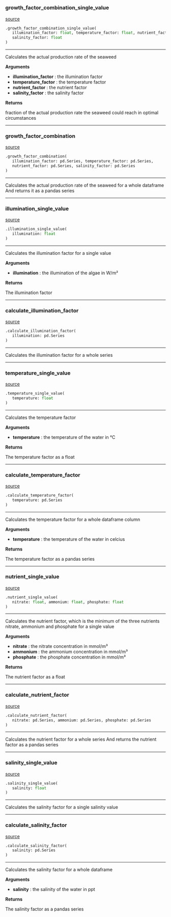 #


### growth_factor_combination_single_value
[source](https://github.com/allfed/Seaweed-Growth-Model/blob/master/src/seaweed_growth.py/#L20)
```python
.growth_factor_combination_single_value(
   illumination_factor: float, temperature_factor: float, nutrient_factor: float,
   salinity_factor: float
)
```

---
Calculates the actual production rate of the seaweed

**Arguments**

* **illumination_factor**  : the illumination factor
* **temperature_factor**  : the temperature factor
* **nutrient_factor**  : the nutrient factor
* **salinity_factor**  : the salinity factor


**Returns**

fraction of the actual production rate the seaweed could
reach in optimal circumstances

----


### growth_factor_combination
[source](https://github.com/allfed/Seaweed-Growth-Model/blob/master/src/seaweed_growth.py/#L50)
```python
.growth_factor_combination(
   illumination_factor: pd.Series, temperature_factor: pd.Series,
   nutrient_factor: pd.Series, salinity_factor: pd.Series
)
```

---
Calculates the actual production rate of the seaweed for a whole dataframe
And returns it as a pandas series

----


### illumination_single_value
[source](https://github.com/allfed/Seaweed-Growth-Model/blob/master/src/seaweed_growth.py/#L83)
```python
.illumination_single_value(
   illumination: float
)
```

---
Calculates the illumination factor for a single value

**Arguments**

* **illumination**  : the illumination of the algae in W/m²


**Returns**

The illumination factor

----


### calculate_illumination_factor
[source](https://github.com/allfed/Seaweed-Growth-Model/blob/master/src/seaweed_growth.py/#L102)
```python
.calculate_illumination_factor(
   illumination: pd.Series
)
```

---
Calculates the illumination factor for a whole series

----


### temperature_single_value
[source](https://github.com/allfed/Seaweed-Growth-Model/blob/master/src/seaweed_growth.py/#L109)
```python
.temperature_single_value(
   temperature: float
)
```

---
Calculates the temperature factor

**Arguments**

* **temperature**  : the temperature of the water in °C


**Returns**

The temperature factor as a float

----


### calculate_temperature_factor
[source](https://github.com/allfed/Seaweed-Growth-Model/blob/master/src/seaweed_growth.py/#L132)
```python
.calculate_temperature_factor(
   temperature: pd.Series
)
```

---
Calculates the temperature factor for a whole dataframe column

**Arguments**

* **temperature**  : the temperature of the water in celcius


**Returns**

The temperature factor as a pandas series

----


### nutrient_single_value
[source](https://github.com/allfed/Seaweed-Growth-Model/blob/master/src/seaweed_growth.py/#L144)
```python
.nutrient_single_value(
   nitrate: float, ammonium: float, phosphate: float
)
```

---
Calculates the nutrient factor, which is the minimum of the
three nutrients nitrate, ammonium and phosphate for a single value

**Arguments**

* **nitrate**  : the nitrate concentration in mmol/m³
* **ammonium**  : the ammonium concentration in mmol/m³
* **phosphate**  : the phosphate concentration in mmol/m³


**Returns**

The nutrient factor as a float

----


### calculate_nutrient_factor
[source](https://github.com/allfed/Seaweed-Growth-Model/blob/master/src/seaweed_growth.py/#L177)
```python
.calculate_nutrient_factor(
   nitrate: pd.Series, ammonium: pd.Series, phosphate: pd.Series
)
```

---
Calculates the nutrient factor for a whole series
And returns the nutrient factor as a pandas series

----


### salinity_single_value
[source](https://github.com/allfed/Seaweed-Growth-Model/blob/master/src/seaweed_growth.py/#L194)
```python
.salinity_single_value(
   salinity: float
)
```

---
Calculates the salinity factor for a single salinity value

----


### calculate_salinity_factor
[source](https://github.com/allfed/Seaweed-Growth-Model/blob/master/src/seaweed_growth.py/#L211)
```python
.calculate_salinity_factor(
   salinity: pd.Series
)
```

---
Calculates the salinity factor for a whole dataframe

**Arguments**

* **salinity**  : the salinity of the water in ppt


**Returns**

The salinity factor as a pandas series
